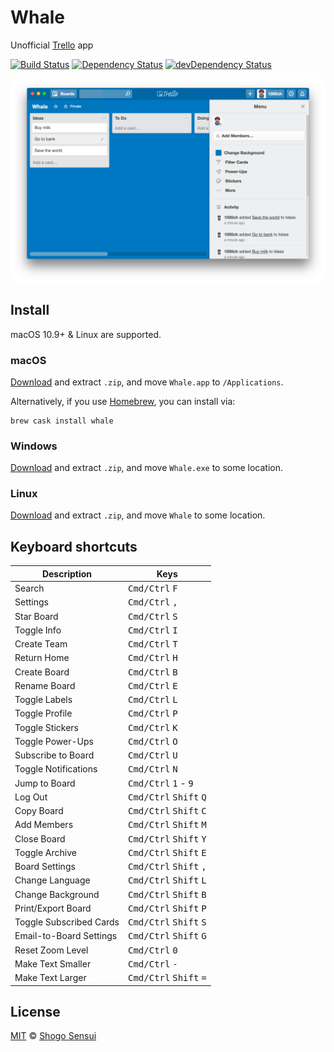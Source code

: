 # Whale

Unofficial [Trello](https://trello.com/) app

[![Build Status](https://travis-ci.org/1000ch/whale.svg?branch=master)](https://travis-ci.org/1000ch/whale)
[![Dependency Status](https://david-dm.org/1000ch/whale.svg)](https://david-dm.org/1000ch/whale)
[![devDependency Status](https://david-dm.org/1000ch/whale/dev-status.svg)](https://david-dm.org/1000ch/whale?type=dev)

![Whale demo](demo.png)

## Install

macOS 10.9+ & Linux are supported.

### macOS

[Download](https://github.com/1000ch/whale/releases) and extract `.zip`, and move `Whale.app` to `/Applications`.

Alternatively, if you use [Homebrew](http://brew.sh/), you can install via:

```
brew cask install whale
```

### Windows

[Download](https://github.com/1000ch/whale/releases) and extract `.zip`, and move `Whale.exe` to some location.

### Linux

[Download](https://github.com/1000ch/whale/releases) and extract `.zip`, and move `Whale` to some location.

## Keyboard shortcuts

Description                | Keys
-------------------------- | --------------------------
Search                     | <kbd>Cmd/Ctrl</kbd> <kbd>F</kbd>
Settings                   | <kbd>Cmd/Ctrl</kbd> <kbd>,</kbd>
Star Board                 | <kbd>Cmd/Ctrl</kbd> <kbd>S</kbd>
Toggle Info                | <kbd>Cmd/Ctrl</kbd> <kbd>I</kbd>
Create Team                | <kbd>Cmd/Ctrl</kbd> <kbd>T</kbd>
Return Home                | <kbd>Cmd/Ctrl</kbd> <kbd>H</kbd>
Create Board               | <kbd>Cmd/Ctrl</kbd> <kbd>B</kbd>
Rename Board               | <kbd>Cmd/Ctrl</kbd> <kbd>E</kbd>
Toggle Labels              | <kbd>Cmd/Ctrl</kbd> <kbd>L</kbd>
Toggle Profile             | <kbd>Cmd/Ctrl</kbd> <kbd>P</kbd>
Toggle Stickers            | <kbd>Cmd/Ctrl</kbd> <kbd>K</kbd>
Toggle Power-Ups           | <kbd>Cmd/Ctrl</kbd> <kbd>O</kbd>
Subscribe to Board         | <kbd>Cmd/Ctrl</kbd> <kbd>U</kbd>
Toggle Notifications       | <kbd>Cmd/Ctrl</kbd> <kbd>N</kbd>
Jump to Board              | <kbd>Cmd/Ctrl</kbd> <kbd>1</kbd> - <kbd>9</kbd>
Log Out                    | <kbd>Cmd/Ctrl</kbd> <kbd>Shift</kbd> <kbd>Q</kbd>
Copy Board                 | <kbd>Cmd/Ctrl</kbd> <kbd>Shift</kbd> <kbd>C</kbd>
Add Members                | <kbd>Cmd/Ctrl</kbd> <kbd>Shift</kbd> <kbd>M</kbd>
Close Board                | <kbd>Cmd/Ctrl</kbd> <kbd>Shift</kbd> <kbd>Y</kbd>
Toggle Archive             | <kbd>Cmd/Ctrl</kbd> <kbd>Shift</kbd> <kbd>E</kbd>
Board Settings             | <kbd>Cmd/Ctrl</kbd> <kbd>Shift</kbd> <kbd>,</kbd>
Change Language            | <kbd>Cmd/Ctrl</kbd> <kbd>Shift</kbd> <kbd>L</kbd>
Change Background          | <kbd>Cmd/Ctrl</kbd> <kbd>Shift</kbd> <kbd>B</kbd>
Print/Export Board         | <kbd>Cmd/Ctrl</kbd> <kbd>Shift</kbd> <kbd>P</kbd>
Toggle Subscribed Cards    | <kbd>Cmd/Ctrl</kbd> <kbd>Shift</kbd> <kbd>S</kbd>
Email-to-Board Settings    | <kbd>Cmd/Ctrl</kbd> <kbd>Shift</kbd> <kbd>G</kbd>
Reset Zoom Level           | <kbd>Cmd/Ctrl</kbd> <kbd>0</kbd>
Make Text Smaller          | <kbd>Cmd/Ctrl</kbd> <kbd>-</kbd>
Make Text Larger           | <kbd>Cmd/Ctrl</kbd> <kbd>Shift</kbd> <kbd>=</kbd>

## License

[MIT](https://1000ch.mit-license.org) © [Shogo Sensui](https://github.com/1000ch)
